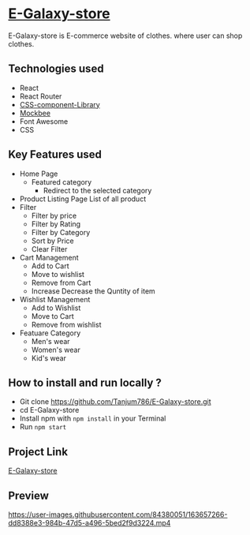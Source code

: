 # [E-Galaxy-store](https://e-galaxy-store.vercel.app/)
E-Galaxy-store is E-commerce website of clothes. where user can shop clothes.

## Technologies used 
- React 
- React Router 
- [CSS-component-Library](https://css-ui-galaxy-c.netlify.app/getstarted/main.html)
- [Mockbee](https://mockbFee.netlify.app/)
- Font Awesome
- CSS

## Key Features used 
 - Home Page
   - Featured category
      - Redirect to the selected category
- Product Listing Page
  List of all product 
- Filter 
  - Filter by price 
  - Filter by Rating 
  - Filter by Category
  - Sort by Price
  - Clear Filter
- Cart Management 
  - Add to Cart 
  - Move to wishlist
  - Remove from Cart
  - Increase Decrease the Quntity of item 
- Wishlist Management 
   - Add to Wishlist
   - Move to Cart 
   - Remove from wishlist
- Featuare Category
  - Men's wear
  - Women's wear
  - Kid's wear
 
 ## How to install and run locally ?
 - Git clone https://github.com/Tanjum786/E-Galaxy-store.git 
 - cd E-Galaxy-store
 - Install npm with `npm install` in your Terminal
 - Run `npm start`
## Project Link
[E-Galaxy-store](https://e-galaxy-store.vercel.app/)

## Preview

https://user-images.githubusercontent.com/84380051/163657266-dd8388e3-984b-47d5-a496-5bed2f9d3224.mp4

